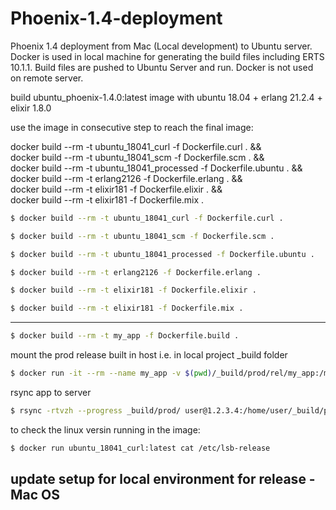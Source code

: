 # Phoenix-1.4-deployment
Phoenix 1.4 deployment from Mac (Local development) to Ubuntu server. Docker is used in local machine for generating the build files including ERTS 10.1.1. Build files are pushed to Ubuntu Server and run. Docker is not used on remote server.

build ubuntu_phoenix-1.4.0:latest image with
ubuntu 18.04 + erlang 21.2.4 + elixir 1.8.0

use the image in consecutive step to reach the final image:

docker build --rm -t ubuntu_18041_curl -f Dockerfile.curl . && \
docker build --rm -t ubuntu_18041_scm -f Dockerfile.scm . && \
docker build --rm -t ubuntu_18041_processed -f Dockerfile.ubuntu . && \
docker build --rm -t erlang2126 -f Dockerfile.erlang . && \
docker build --rm -t elixir181 -f Dockerfile.elixir . && \
docker build --rm -t elixir181 -f Dockerfile.mix .

```bash
$ docker build --rm -t ubuntu_18041_curl -f Dockerfile.curl .
```

```bash
$ docker build --rm -t ubuntu_18041_scm -f Dockerfile.scm .
```

```bash
$ docker build --rm -t ubuntu_18041_processed -f Dockerfile.ubuntu .
```

```bash
$ docker build --rm -t erlang2126 -f Dockerfile.erlang .
```

```bash
$ docker build --rm -t elixir181 -f Dockerfile.elixir .
```

```bash
$ docker build --rm -t elixir181 -f Dockerfile.mix .
```

---

```bash
$ docker build --rm -t my_app -f Dockerfile.build .
```

mount the prod release built in host i.e. in local project _build folder

```bash
$ docker run -it --rm --name my_app -v $(pwd)/_build/prod/rel/my_app:/my_app/_build/prod/rel/my_app my_app
```

rsync app to server

```bash
$ rsync -rtvzh --progress _build/prod/ user@1.2.3.4:/home/user/_build/prod
```

to check the linux versin running in the image:

```bash
$ docker run ubuntu_18041_curl:latest cat /etc/lsb-release
```


## update setup for local environment for release - Mac OS


